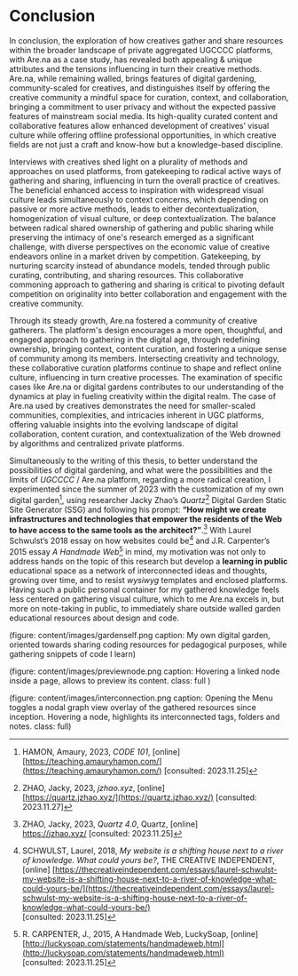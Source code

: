<br class="breakpage">

# Conclusion

In conclusion, the exploration of how creatives gather and share resources within the broader landscape of private aggregated UGCCCC platforms, with <span class="arena">Are.na</span> as a case study, has revealed both appealing & unique attributes and the tensions influencing in turn their creative methods. <span class="arena">Are.na</span>, while remaining walled, brings features of digital gardening, community-scaled for creatives, and distinguishes itself by offering the creative community a mindful space for curation, context, and collaboration, bringing a commitment to user privacy and without the expected passive features of mainstream social media. Its high-quality curated content and collaborative features allow enhanced development of creatives’ visual culture while offering offline professional opportunities, in which creative fields are not just a craft and know-how but a knowledge-based discipline.

Interviews with creatives shed light on a plurality of methods and approaches on used platforms, from gatekeeping to radical active ways of gathering and sharing, influencing in turn the overall practice of creatives. The beneficial enhanced access to inspiration with widespread visual culture leads simultaneously to context concerns, which depending on passive or more active methods, leads to either decontextualization, homogenization of visual culture, or deep contextualization. The balance between radical shared ownership of gathering and public sharing while preserving the intimacy of one's research emerged as a significant challenge, with diverse perspectives on the economic value of creative endeavors online in a market driven by competition. Gatekeeping, by nurturing scarcity instead of abundance models, tended through public curating, contributing, and sharing resources. This collaborative commoning approach to gathering and sharing is critical to pivoting default competition on originality into better collaboration and engagement with the creative community.

Through its steady growth, <span class="arena">Are.na</span> fostered a community of creative gatherers. The platform's design encourages a more open, thoughtful, and engaged approach to gathering in the digital age, through redefining ownership, bringing context, content curation, and fostering a unique sense of community among its members. Intersecting creativity and technology, these collaborative curation platforms continue to shape and reflect online culture, influencing in turn creative processes. The examination of specific cases like <span class="arena">Are.na</span> or digital gardens contributes to our understanding of the dynamics at play in fueling creativity within the digital realm. The case of <span class="arena">Are.na</span> used by creatives demonstrates the need for smaller-scaled communities, complexities, and intricacies inherent in UGC platforms, offering valuable insights into the evolving landscape of digital collaboration, content curation, and contextualization of the Web drowned by algorithms and centralized private platforms.

Simultaneously to the writing of this thesis, to better understand the possibilities of digital gardening, and what were the possibilities and the limits of _UGCCCC_ / <span class="arena">Are.na</span> platform, regarding a more radical creation, I experimented since the summer of 2023 with the customization of my own digital garden[^gardenself], using researcher Jacky Zhao’s _Quartz_[^quartz] Digital Garden Static Site Generator (SSG) and following his prompt: **“How might we create infrastructures and technologies that empower the residents of the Web to have access to the same tools as the architect?”**.[^zhaoprompt] With Laurel Schwulst’s 2018 essay on how websites could be[^schwulst] and J.R. Carpenter’s 2015 essay _A Handmade Web_[^carpenter] in mind, my motivation was not only to address hands on the topic of this research but develop a **learning in public** educational space as a network of interconnected ideas and thoughts, growing over time, and to resist _wysiwyg_ templates and enclosed platforms. Having such a public personal container for my gathered knowledge feels less centered on gathering visual culture, which to me <span class="arena">Are.na</span> excels in, but more on note-taking in public, to immediately share outside walled garden educational resources about design and code.

[^gardenself]: HAMON, Amaury, 2023, *CODE 101*, [online] <br>[https://teaching.amauryhamon.com/](https://teaching.amauryhamon.com/) [consulted: 2023.11.25]

[^quartz]: ZHAO, Jacky, 2023, *jzhao.xyz*, [online] <br>[https://quartz.jzhao.xyz/](https://quartz.jzhao.xyz/) [consulted: 2023.11.27]

[^zhaoprompt]: ZHAO, Jacky, 2023, *Quartz 4.0*, Quartz, [online] <br>https://jzhao.xyz/ [consulted: 2023.11.25]

[^schwulst]: SCHWULST, Laurel, 2018, *My website is a shifting house next to a river of knowledge. What could yours be?*, THE CREATIVE INDEPENDENT, [online] [https://thecreativeindependent.com/essays/laurel-schwulst-my-website-is-a-shifting-house-next-to-a-river-of-knowledge-what-could-yours-be/](https://thecreativeindependent.com/essays/laurel-schwulst-my-website-is-a-shifting-house-next-to-a-river-of-knowledge-what-could-yours-be/) <br>[consulted: 2023.11.25]

[^carpenter]: R. CARPENTER, J., 2015, A Handmade Web, LuckySoap, [online] [http://luckysoap.com/statements/handmadeweb.html](http://luckysoap.com/statements/handmadeweb.html) <br>[consulted: 2023.11.25]

(figure: content/images/gardenself.png caption: My own digital garden, oriented towards sharing coding resources for pedagogical purposes, while gathering snippets of code I learn)

(figure: content/images/previewnode.png caption: Hovering a linked node inside a page, allows to preview its content. class: full )

(figure: content/images/interconnection.png caption: Opening the Menu toggles a nodal graph view overlay of the gathered resources since inception. Hovering a node, highlights its interconnected tags, folders and notes. class: full)


